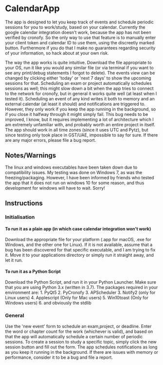 # CalendarApp

The app is designed to let you keep track of events and schedule periodic sessions for you to work/study, based on your calendar. Currently the google calendar integration doesn't work, because the app has not been verified by cronofy. So the only way to use that feature is to manually enter your client token and calendar ID to use them, using the discreetly marked button. Furthermore if you do that I make no guarantees regarding security of your information, so hack about at your own risk.

The way the app works is quite intuitive. Download the file appropriate to your OS, run it like you would any similar file (or via terminal if you want to see any print/debug statements I forgot to delete). The events view can be changed by clicking either 'today' or 'next 7 days' to show the upcoming sessions for that. Scheduling an exam or project automatically schedules sessions as well; this might slow down a bit when the app tries to connect to the network for cronofy, but in general it works quite well (at least when I tested it). Scheduling an event of any kind writes it both to memory and an external calendar (at least it should) and notifications are triggered to. However, they only work if you keep the app running in the background, so if you close it halfway through it might simply fail. This bug needs to be improved, I know, but it requires implementing a lot of architecture which I am extremely unfamiliar with, and probably worth an entire project in itself.
The app should work in all time zones (since it uses UTC and Pytz), but since testing only took place in GST/UAE, impossible to say for sure. If there are any major errors, please file a bug report.

## Notes/Warnings
The linux and windows executables have been taken down due to compatibility issues. My testing was done on Windows 7, as was the freezing/packaging. However, I have been informed by friends who tested the app that it does not run on windows 10 for some reason, and thus development for windows will have to wait. Sorry!

## Instructions

### Initialisation

#### To run it as a plain app (in which case calendar integration won't work)

Download the appropriate file for your platform (.app for macOS, .exe for Windows, and the other one for Linux). If it is not available, assume that a bug has been discovered for that specific executable, and I am trying to fix it.
Move it to your applications directory or simply run it straight away, and let it run.

#### To run it as a Python Script

Download the Python Script, and run it in your Python Launcher. Make sure that you are using Python 3.x (written in 3.7).
The packages required in your environment are:
    1. PyQt5
    2. PyCronofy
    3. APScheduler
    3. Notify2 (only for Linux users)
    4. Applescript (Only for Mac users)
    5. Win10toast (Only for Windows users)
    6. and obviously the stdlib 

### General

Use the 'new event' form to schedule an exam,project, or deadline. Enter the word or chapter count for the work (whichever is valid), and based on that the app will automatically schedule a certain number of periodic sessions. To create a session to study a specific topic, simply click the new session button and fill out the form. The app schedules notifications as long as you keep it running in the background. If there are issues with memory or performance, consider it to be a bug and file a report.
